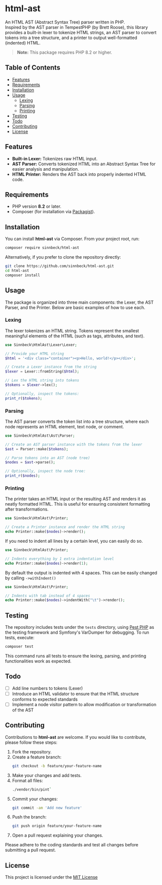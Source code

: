 # html-ast

An HTML AST (Abstract Syntax Tree) parser written in PHP.  
Inspired by the AST parser in TempestPHP (by Brett Roose), this library provides a built-in lexer to tokenize HTML strings, an AST parser to convert tokens into a tree structure, and a printer to output well-formatted (indented) HTML.

> **Note:** This package requires PHP 8.2 or higher.

## Table of Contents

- [Features](#features)
- [Requirements](#requirements)
- [Installation](#installation)
- [Usage](#usage)
    - [Lexing](#lexing)
    - [Parsing](#parsing)
    - [Printing](#printing)
- [Testing](#testing)
- [Todo](#todo)
- [Contributing](#contributing)
- [License](#license)

## Features

- **Built-in Lexer:** Tokenizes raw HTML input.
- **AST Parser:** Converts tokenized HTML into an Abstract Syntax Tree for easier analysis and manipulation.
- **HTML Printer:** Renders the AST back into properly indented HTML code.

## Requirements

- PHP version **8.2** or later.
- Composer (for installation via [Packagist](https://packagist.org/)).

## Installation

You can install **html-ast** via Composer. From your project root, run:

```bash
composer require sinnbeck/html-ast
```

Alternatively, if you prefer to clone the repository directly:

```bash
git clone https://github.com/sinnbeck/html-ast.git
cd html-ast
composer install
```

## Usage

The package is organized into three main components: the Lexer, the AST Parser, and the Printer. Below are basic examples of how to use each.

### Lexing

The lexer tokenizes an HTML string. Tokens represent the smallest meaningful elements of the HTML (such as tags, attributes, and text).

```php
use Sinnbeck\HtmlAst\Lexer\Lexer;

// Provide your HTML string
$html = '<div class="container"><p>Hello, world!</p></div>';

// Create a Lexer instance from the string
$lexer = Lexer::fromString($html);

// Lex the HTML string into tokens
$tokens = $lexer->lex();

// Optionally, inspect the tokens:
print_r($tokens);
```

### Parsing

The AST parser converts the token list into a tree structure, where each node represents an HTML element, text node, or comment.

```php
use Sinnbeck\HtmlAst\Ast\Parser;

// Create an AST parser instance with the tokens from the lexer
$ast = Parser::make($tokens);

// Parse tokens into an AST (node tree)
$nodes = $ast->parse();

// Optionally, inspect the node tree:
print_r($nodes);
```

### Printing

The printer takes an HTML input or the resulting AST and renders it as neatly formatted HTML. This is useful for ensuring consistent formatting after transformations.

```php
use Sinnbeck\HtmlAst\Printer;

// Create a Printer instance and render the HTML string
echo Printer::make($nodes)->render();
```

If you need to indent all lines by a certain level, you can easily do so.
```php
use Sinnbeck\HtmlAst\Printer;

// Indents everything by 1 extra indentation level
echo Printer::make($nodes)->render(1);
```

By default the output is indented with 4 spaces.
This can be easily changed by calling `->withIndent()`
```php
use Sinnbeck\HtmlAst\Printer;

// Indents with tab instead of 4 spaces
echo Printer::make($nodes)->indentWith("\t")->render();
```

## Testing

The repository includes tests under the `tests` directory, using [Pest PHP](https://pestphp.com/) as the testing framework and Symfony's VarDumper for debugging. To run tests, execute:

```bash
composer test
```

This command runs all tests to ensure the lexing, parsing, and printing functionalities work as expected.

## Todo

* [ ] Add line numbers to tokens (Lexer)
* [ ] Introduce an HTML validator to ensure that the HTML structure conforms to expected standards
* [ ] Implement a node visitor pattern to allow modification or transformation of the AST

## Contributing

Contributions to **html-ast** are welcome. If you would like to contribute, please follow these steps:

1. Fork the repository.
2. Create a feature branch:
   ```bash
   git checkout -b feature/your-feature-name
   ```
3. Make your changes and add tests.
4. Format all files:
    ```bash
    ./vendor/bin/pint`
    ```
5. Commit your changes:
   ```bash
   git commit -am 'Add new feature'
   ```
6. Push the branch:
   ```bash
   git push origin feature/your-feature-name
   ```
7. Open a pull request explaining your changes.

Please adhere to the coding standards and test all changes before submitting a pull request.

## License

This project is licensed under the [MIT License](https://opensource.org/license/MIT)
